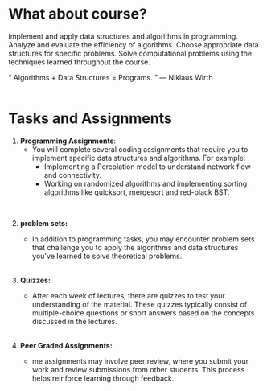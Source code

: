 # What about course?
Implement and apply data structures and algorithms in programming.
Analyze and evaluate the efficiency of algorithms.
Choose appropriate data structures for specific problems.
Solve computational problems using the techniques learned throughout the course.

“ Algorithms + Data Structures = Programs. ” — Niklaus Wirth
<br/><br/>

# Tasks and Assignments
1. **Programming Assignments**:
    * You will complete several coding assignments that require you to implement specific data structures and  algorithms. For example:
        * Implementing a Percolation model to understand network flow and connectivity.
        * Working on randomized algorithms and implementing sorting algorithms like quicksort, mergesort and red-black BST.
<br/>

2. **problem sets:**
    * In addition to programming tasks, you may encounter problem sets that challenge you to apply the algorithms and data structures you've learned to solve theoretical problems.
<br/><br/>

3. **Quizzes:**
    * After each week of lectures, there are quizzes to test your understanding of the material. These quizzes typically consist of multiple-choice questions or short answers based on the concepts discussed in the lectures.
 <br/><br/> 

 4. **Peer Graded Assignments:**
     * me assignments may involve peer review, where you submit your work and review submissions from other students. This process helps reinforce learning through feedback.          
    


        
    
